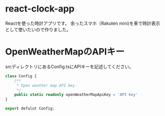 # react-clock-app

Reactを使った時計アプリです。
余ったスマホ（Rakuten mini)を車で時計表示として使いたいので作りました。

# OpenWeatherMapのAPIキー
srcディレクトリにあるConfig.tsにAPIキーを記述してください。

```typescript:Config.ts
class Config {
    /**
     * Open weather map API key.
     */
    public static readonly openWeatherMapApiKey = 'API key'
}

export defalut Config;
```